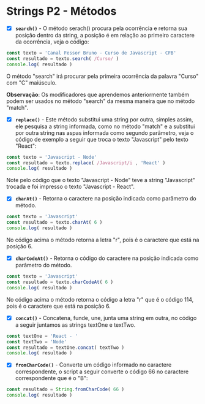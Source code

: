 # Strings P2 - Métodos

- [X] **`search()`** - O método serach() procura pela ocorrência e retorna sua posição dentro da string, a posição é em relação ao primeiro caractere da ocorrência, veja o código:

```js
const texto = 'Canal Fessor Bruno - Curso de Javascript - CFB'
const resultado = texto.search( /Curso/ )
console.log( resultado )
```

O método "search" irá procurar pela primeira ocorrência da palavra "Curso" com "C" maiúsculo.

**Observação**: Os modificadores que aprendemos anteriormente também podem ser usados no método "search" da mesma
maneira que no método "match".

- [X] **`replace()`** - Este método substitui uma string por outra, simples assim, ele pesquisa a string informada, como no método "match" e a substitui por outra string nas aspas informada como segundo parâmetro, veja o código de exemplo a
seguir que troca o texto "Javascript" pelo texto "React":

```js
const texto = 'Javascript - Node'
const resultado = texto.replace( /Javascript/i , 'React' )
console.log( resultado )
```

Note pelo código que o texto "Javascript - Node" teve a string "Javascript" trocada e foi
impresso o texto "Javascript - React".

- [X] **`charAt()`** - Retorna o caractere na posição indicada como parâmetro do método.

```js
const texto = 'Javascript'
const resultado = texto.charAt( 6 )
console.log( resultado )
```

No código acima o método retorna a letra "r", pois é o caractere que está na posição 6.

- [X] **`charCodeAt()`** - Retorna o código do caractere na posição indicada como parâmetro do método.

```js
const texto = 'Javascript'
const resultado = texto.charCodeAt( 6 )
console.log( resultado )
```

No código acima o método retorna o código a letra "r" que é o código 114, pois é o caractere que está na posição 6.

- [X] **`concat()`** - Concatena, funde, une, junta uma string em outra, no código a seguir juntamos as strings textOne e textTwo.

```js
const textOne = 'React - '
const textTwo = 'Node'
const resultado = textOne.concat( textTwo )
console.log( resultado )
```

- [X] **`fromCharCode()`** - Converte um código informado no caractere correspondente, o script a seguir converte o código 66 no caractere correspondente que é o "B":

```js
const resultado = String.fromCharCode( 66 )
console.log( resultado )
```
